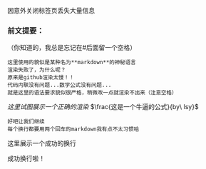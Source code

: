 因意外关闭标签页丢失大量信息

### 前文提要：
（你知道的，我总是忘记在#后面留一个空格）
```
这里使用的貌似是某种名为**markdown**的神秘语言
渲染失败了，为什么呢？
原来是github渲染太慢！！
代码内联没有问题...数学公式没有问题...
就是这里的语法要求貌似很严格，稍微改一点就渲染不出来（注意空格）
```
$这里试图展示一个正确的渲染$
$\frac{这是一个牛逼的公式}{by\ lsy}$
```
好吧让我们继续
每个换行都要用两个回车的markdown我有点不太习惯哈
```
这里展示一个成功的换行

成功换行啦！
```



